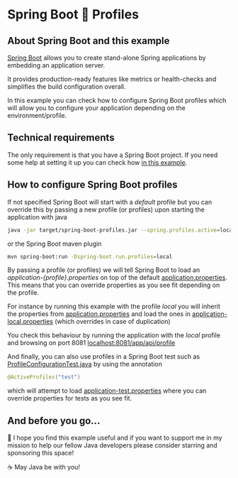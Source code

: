 # Spring Boot :bust_in_silhouette: Profiles

## About Spring Boot and this example

[Spring Boot](https://spring.io/projects/spring-boot) allows you to create stand-alone Spring applications by embedding an application server.

It provides production-ready features like metrics or health-checks and simplifies the build configuration overall.

In this example you can check how to configure Spring Boot profiles which will allow you to configure your application depending on the environment/profile. 

## Technical requirements

The only requirement is that you have a Spring Boot project. If you need some help at setting it up you can check how  [in this example](https://github.com/codewithhades/spring-boot-basic-setup).

## How to configure Spring Boot profiles

If not specified Spring Boot will start with a _default_ profile but you can override this by passing a new profile (or profiles) upon starting the application with java

````bash
java -jar target/spring-boot-profiles.jar --spring.profiles.active=local
````
or the Spring Boot maven plugin
````bash
mvn spring-boot:run -Dspring-boot.run.profiles=local
````

By passing a profile (or profiles) we will tell Spring Boot to load an _application-{profile}.properties_ on top of the default [application.properties](src/main/resources/application.properties).
This means that you can override properties as you see fit depending on the profile.

For instance by running this example with the profile _local_ you will inherit the properties from [application.properties](src/main/resources/application.properties) and load the ones in [application-local.properties](src/main/resources/application-local.properties) (which overrides in case of duplication)

You check this behaviour by running the application with the _local_ profile and browsing on port 8081 [localhost:8081/app/api/profile](http://localhost:8081/app/api/profile)

And finally, you can also use profiles in a Spring Boot test such as [ProfileConfigurationTest.java](src/test/java/com/codewithhades/springboot/profiles/ProfileConfigurationTest.java) by using the annotation 
````java
@ActiveProfiles("test")
````
which will attempt to load [application-test.properties](src/test/resources/application-test.properties) where you can override properties for tests as you see fit.

## And before you go...

:pray: I hope you find this example useful and if you want to support me in my mission to help our fellow Java developers please consider starring and sponsoring this space!

:coffee: May Java be with you!
